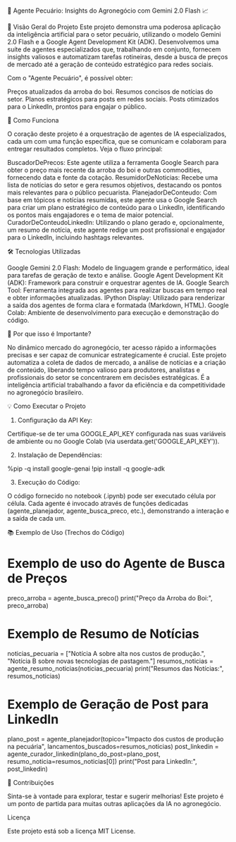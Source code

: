 🤖 Agente Pecuário: Insights do Agronegócio com Gemini 2.0 Flash 📈

🌟 Visão Geral do Projeto
Este projeto demonstra uma poderosa aplicação da inteligência artificial para o setor pecuário, utilizando o modelo Gemini 2.0 Flash e a Google Agent Development Kit (ADK). Desenvolvemos uma suíte de agentes especializados que, trabalhando em conjunto, fornecem insights valiosos e automatizam tarefas rotineiras, desde a busca de preços de mercado até a geração de conteúdo estratégico para redes sociais.

Com o "Agente Pecuário", é possível obter:

Preços atualizados da arroba do boi.
Resumos concisos de notícias do setor.
Planos estratégicos para posts em redes sociais.
Posts otimizados para o LinkedIn, prontos para engajar o público.

🚀 Como Funciona

O coração deste projeto é a orquestração de agentes de IA especializados, cada um com uma função específica, que se comunicam e colaboram para entregar resultados completos. Veja o fluxo principal:

BuscadorDePrecos: Este agente utiliza a ferramenta Google Search para obter o preço mais recente da arroba do boi e outras commodities, fornecendo data e fonte da cotação.
ResumidorDeNoticias: Recebe uma lista de notícias do setor e gera resumos objetivos, destacando os pontos mais relevantes para o público pecuarista.
PlanejadorDeConteudo: Com base em tópicos e notícias resumidas, este agente usa o Google Search para criar um plano estratégico de conteúdo para o LinkedIn, identificando os pontos mais engajadores e o tema de maior potencial.
CuradorDeConteudoLinkedIn: Utilizando o plano gerado e, opcionalmente, um resumo de notícia, este agente redige um post profissional e engajador para o LinkedIn, incluindo hashtags relevantes.

🛠️ Tecnologias Utilizadas

Google Gemini 2.0 Flash: Modelo de linguagem grande e performático, ideal para tarefas de geração de texto e análise.
Google Agent Development Kit (ADK): Framework para construir e orquestrar agentes de IA.
Google Search Tool: Ferramenta integrada aos agentes para realizar buscas em tempo real e obter informações atualizadas.
IPython Display: Utilizado para renderizar a saída dos agentes de forma clara e formatada (Markdown, HTML).
Google Colab: Ambiente de desenvolvimento para execução e demonstração do código.

🎯 Por que isso é Importante?

No dinâmico mercado do agronegócio, ter acesso rápido a informações precisas e ser capaz de comunicar estrategicamente é crucial. Este projeto automatiza a coleta de dados de mercado, a análise de notícias e a criação de conteúdo, liberando tempo valioso para produtores, analistas e profissionais do setor se concentrarem em decisões estratégicas. É a inteligência artificial trabalhando a favor da eficiência e da competitividade no agronegócio brasileiro.

💡 Como Executar o Projeto

1. Configuração da API Key:

Certifique-se de ter uma GOOGLE_API_KEY configurada nas suas variáveis de ambiente ou no Google Colab (via userdata.get('GOOGLE_API_KEY')).

2. Instalação de Dependências:

%pip -q install google-genai
!pip install -q google-adk

3. Execução do Código:

O código fornecido no notebook (.ipynb) pode ser executado célula por célula. Cada agente é invocado através de funções dedicadas (agente_planejador, agente_busca_preco, etc.), demonstrando a interação e a saída de cada um.

📚 Exemplo de Uso (Trechos do Código)

# Exemplo de uso do Agente de Busca de Preços
preco_arroba = agente_busca_preco()
print("Preço da Arroba do Boi:", preco_arroba)

# Exemplo de Resumo de Notícias
noticias_pecuaria = ["Notícia A sobre alta nos custos de produção.", "Notícia B sobre novas tecnologias de pastagem."]
resumos_noticias = agente_resumo_noticias(noticias_pecuaria)
print("Resumos das Notícias:", resumos_noticias)

# Exemplo de Geração de Post para LinkedIn
plano_post = agente_planejador(topico="Impacto dos custos de produção na pecuária", lancamentos_buscados=resumos_noticias)
post_linkedin = agente_curador_linkedin(plano_do_post=plano_post, resumo_noticia=resumos_noticias[0])
print("Post para LinkedIn:", post_linkedin)

🤝 Contribuições

Sinta-se à vontade para explorar, testar e sugerir melhorias! Este projeto é um ponto de partida para muitas outras aplicações da IA no agronegócio.

Licença

Este projeto está sob a licença MIT License.
